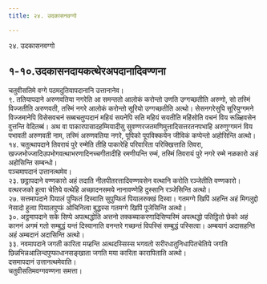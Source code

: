 ```yaml
---
title: २४. उदकासनवग्गो

---
```

२४. उदकासनवग्गो  


## १-१०.उदकासनदायकत्थेरअपदानादिवण्णना

चतुवीसतिमे वग्गे पठमदुतियापदानानि उत्तानानेव।  
९. ततियापदाने अरुणवतिया नगरेति आ समन्ततो आलोकं करोन्तो उणति उग्गच्छतीति अरुणो, सो तस्मिं विज्जतीति अरुणवती, तस्मिं नगरे आलोकं करोन्तो सूरियो उग्गच्छतीति अत्थो। सेसनगरेसुपि सूरियुग्गमने विज्जमानेपि विसेसवचनं सब्बचतुप्पदानं महियं सयनेपि सति महियं सयतीति महिंसोति वचनं विय रूळ्हिवसेन वुत्तन्ति वेदितब्बं। अथ वा पाकारपासादहम्मियादीसु सुवण्णरजतमणिमुत्तादिसत्तरतनपभाहि अरुणुग्गमनं विय पभावती अरुणवती नाम, तस्मिं अरुणवतिया नगरे, पूपिको पूपविक्कयेन जीविकं कप्पेन्तो अहोसिन्ति अत्थो।  
१४. चतुत्थापदाने तिवरायं पुरे रम्मेति तीहि पाकारेहि परिवारिता परिक्खित्ताति तिवरा, खज्जभोज्जादिउपभोगवत्थाभरणादिनच्चगीतादीहि रमणीयन्ति रम्मं, तस्मिं तिवरायं पुरे नगरे रम्मे नळकारो अहं अहोसिन्ति सम्बन्धो।  
पञ्चमापदानं उत्तानत्थमेव।  
२३. छट्ठापदाने वण्णकारो अहं तदाति नीलपीतरत्तादिवण्णवसेन वत्थानि करोति रञ्जेतीति वण्णकारो। वत्थरजको हुत्वा चेतिये वत्थेहि अच्छादनसमये नानावण्णेहि दुस्सानि रञ्जेसिन्ति अत्थो।  
२७. सत्तमापदाने पियालं पुप्फितं दिस्वाति सुपुप्फितं पियालरुक्खं दिस्वा। गतमग्गे खिपिं अहन्ति अहं मिगलुद्दो नेसादो हुत्वा पियालपुप्फं ओचिनित्वा बुद्धस्स गतमग्गे खिपिं पूजेसिन्ति अत्थो।  
३०. अट्ठमापदाने सके सिप्पे अपत्थद्धोति अत्तनो तक्कब्याकरणादिसिप्पस्मिं अपत्थद्धो पतिट्ठितो छेको अहं काननं अगमं गतो सम्बुद्धं यन्तं दिस्वानाति वनन्तरे गच्छन्तं विपस्सिं सम्बुद्धं पस्सित्वा। अम्बयागं अदासहन्ति अहं अम्बदानं अदासिन्ति अत्थो।  
३३. नवमापदाने जगती कारिता मय्हन्ति अत्थदस्सिस्स भगवतो सरीरधातुनिधापितचेतिये जगति छिन्नभिन्नआलिन्दपुप्फाधानसङ्खाता जगति मया कारिता कारापिताति अत्थो।  
दसमापदानं उत्तानत्थमेवाति।  
चतुवीसतिमवग्गवण्णना समत्ता।  
